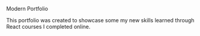 Modern Portfolio

This portfolio was created to showcase some my new skills learned through React courses I completed online.
